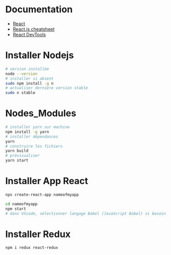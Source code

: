# Documentation
- [React](https://create-react-app.dev/docs/getting-started/)
- [React.js cheatsheet](https://devhints.io/react)
- [React DevTools](https://chrome.google.com/webstore/detail/react-developer-tools/fmkadmapgofadopljbjfkapdkoienihi/related)

# Installer Nodejs
```bash
# version installée
node --version
# installer si absent
sudo npm install -g n
# actualiser dernière version stable
sudo n stable
```

# Nodes_Modules
```bash
# installer yarn sur machine
npm install -g yarn
# installer dépendances
yarn
# construire les fichiers
yarn build
# prévisualiser
yarn start
```

# Installer App React
```bash
npx create-react-app nameofmyapp

cd nameofmyapp
npm start
# dans VScode, sélectionner langage Babel (JavaScript Babel) si besoin du code couleur
```

# Installer Redux
```bash
npm i redux react-redux
```
